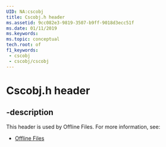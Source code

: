 ```yaml
---
UID: NA:cscobj
title: Cscobj.h header
ms.assetid: 9cc082e3-9819-3507-b9ff-9018d3ecc51f
ms.date: 01/11/2019
ms.keywords: 
ms.topic: conceptual
tech.root: of
f1_keywords:
 - cscobj
 - cscobj/cscobj
---
```


# Cscobj.h header


## -description

This header is used by Offline Files. For more information, see:

- [Offline Files](../_of/index.md)

